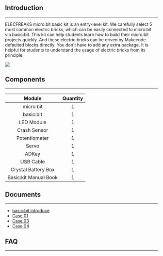 ## Introduction
---
ELECFREAKS micro:bit basic kit is an entry-level kit. We carefully select 5 most common electric bricks, which can be easily connected to micro:bit via basic:bit. This kit can help students learn how to build their micro:bit projects quickly. And these electric bricks can be driven by Makecode defaulted blocks directly. You don't have to add any extra package. It is helpful for students to understand the usage of electric bricks from its principle.

![](https://i.imgur.com/oOrgZO3.jpg)


## Components
---
Module | Quantity
:-: | :-: 
micro:bit |1
basic:bit|1
LED Module|1
Crash Sensor|1
Potentiometer| 1
Servo|1
ADKey|1
USB Cable|1
Crystal Battery Box|1
Basic:kit Manual Book|1


## Documents
---
- [basic:bit introduce](/docs/basic_bit/)
- [Case 01](/basic_kit_case_01/)  
- [Case 03](/basic_kit_case_02/)  
- [Case 04](/basic_kit_case_03/)  


## FAQ
---
